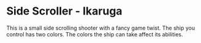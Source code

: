 # Side Scroller - Ikaruga

This is a small side scrolling shooter with a fancy game twist. The ship you control has two colors. The colors the ship can take affect its abilities.

